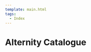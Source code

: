 ```yaml
---
template: main.html
tags:
  - Index
---
```


# Alternity Catalogue

<!-- material/tags { scope: true } -->
